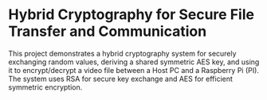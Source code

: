# Hybrid Cryptography for Secure File Transfer and Communication
This project demonstrates a hybrid cryptography system for securely exchanging random values, deriving a shared symmetric AES key, and using it to encrypt/decrypt a video file between a Host PC and a Raspberry Pi (PI). The system uses RSA for secure key exchange and AES for efficient symmetric encryption.
